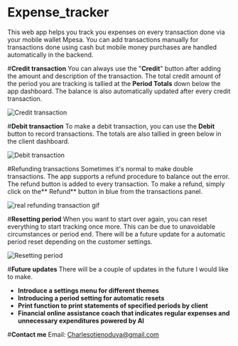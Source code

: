 # Expense_tracker
This web app helps you track you expenses on every transaction done via your mobile wallet Mpesa. You can add transactions manually for transactions done using cash but mobile money purchases are handled automatically in the backend.

#**Credit transaction**
You can always use the "**Credit**" button after adding the amount and description of the transaction.
The total credit amount of the period you are tracking is tallied at the **Period Totals** down below the app dashboard.
The balance is also automatically updated after every credit transaction.

![Credit transaction](https://user-images.githubusercontent.com/97503786/186635839-fa9dce6c-c4bc-4b9a-bff5-6b99338be254.gif)


#**Debit transaction**
To make a debit transaction, you can use the **Debit** button to record transactions. The totals are also tallied in green below in the client dashboard.

![Debit transaction](https://user-images.githubusercontent.com/97503786/186636251-cc14026a-e5f3-42fe-a2d6-8f4c5d6e225c.gif)

#Refunding transactions
Sometimes it's normal to make double transactions. The app supports a refund procedure to balance out the error. The refund button is added to every transaction. To make a refund, simply click on the** Refund** button in blue from the transactions panel.

![real refunding transaction gif](https://user-images.githubusercontent.com/97503786/186636785-1e887529-99c6-413d-9309-c71e4ccc604d.gif)

#**Resetting period**
When you want to start over again, you can reset everything to start tracking once more. This can be due to unavoidable circumstances or period end. There will be a future update for a automatic period reset depending on the customer settings.

![Resetting period](https://user-images.githubusercontent.com/97503786/186637192-e4a10548-adfb-4df0-8bad-f5cc1e0f9991.gif)

#**Future updates**
There will be a couple of updates in the future I would like to make.
- **Introduce a settings menu for different themes**
- **Introducing a period setting for automatic resets**
- **Print function to print statements of specified periods by client**
- **Financial online assistance coach that indicates regular expenses and unnecessary expenditures powered by AI**

#**Contact  me**
Email: Charlesotienoduya@gmail.com
